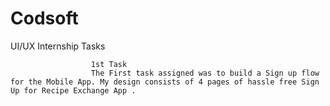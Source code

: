 # Codsoft
UI/UX Internship Tasks

                       
                      1st Task 
                      The First task assigned was to build a Sign up flow for the Mobile App. My design consists of 4 pages of hassle free Sign Up for Recipe Exchange App .


                      
